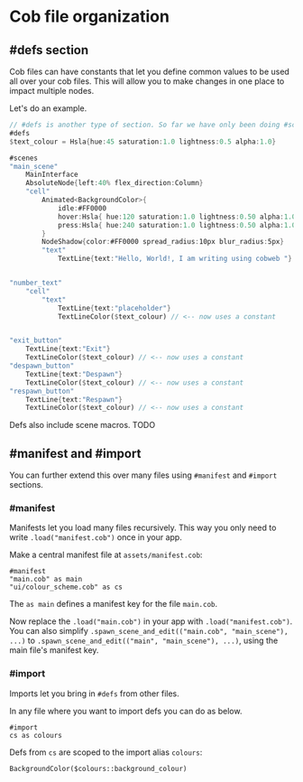 # Cob file organization

## #defs section

Cob files can have constants that let you define common values to be used all over your cob files. This will allow you to make changes in one place to impact multiple nodes.

Let's do an example.

```rs
// #defs is another type of section. So far we have only been doing #scenes.
#defs
$text_colour = Hsla{hue:45 saturation:1.0 lightness:0.5 alpha:1.0}

#scenes
"main_scene"
    MainInterface
    AbsoluteNode{left:40% flex_direction:Column}
    "cell"
        Animated<BackgroundColor>{
            idle:#FF0000
            hover:Hsla{ hue:120 saturation:1.0 lightness:0.50 alpha:1.0 }
            press:Hsla{ hue:240 saturation:1.0 lightness:0.50 alpha:1.0 }
        }
        NodeShadow{color:#FF0000 spread_radius:10px blur_radius:5px}
        "text"
            TextLine{text:"Hello, World!, I am writing using cobweb "}


"number_text"
    "cell"
        "text"
            TextLine{text:"placeholder"}
            TextLineColor($text_colour) // <-- now uses a constant


"exit_button"
    TextLine{text:"Exit"}
    TextLineColor($text_colour) // <-- now uses a constant
"despawn_button"
    TextLine{text:"Despawn"}
    TextLineColor($text_colour) // <-- now uses a constant
"respawn_button"
    TextLine{text:"Respawn"}
    TextLineColor($text_colour) // <-- now uses a constant
```

Defs also include scene macros. TODO

## #manifest and #import

You can further extend this over many files using `#manifest` and `#import` sections.

### #manifest

Manifests let you load many files recursively. This way you only need to write `.load("manifest.cob")` once in your app.

Make a central manifest file at `assets/manifest.cob`:

```
#manifest
"main.cob" as main
"ui/colour_scheme.cob" as cs
```

The `as main` defines a manifest key for the file `main.cob`.

Now replace the `.load("main.cob")` in your app with `.load("manifest.cob")`. You can also simplify `.spawn_scene_and_edit(("main.cob", "main_scene"), ...)` to `.spawn_scene_and_edit(("main", "main_scene"), ...)`, using the main file's manifest key.

### #import

Imports let you bring in `#defs` from other files.

In any file where you want to import defs you can do as below.
```
#import
cs as colours
```

Defs from `cs` are scoped to the import alias `colours`:

```
BackgroundColor($colours::background_colour)
```



